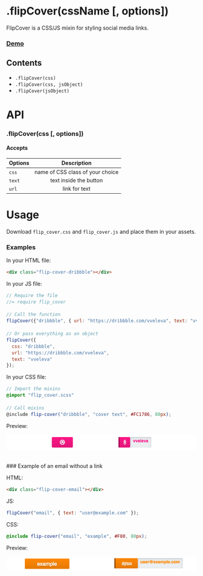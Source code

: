 # .flipCover(cssName [, options])

FlipCover is a CSS/JS mixin for styling social media links.

### [Demo](http://codepen.io/vveleva/pen/Areng)


## Contents
- `.flipCover(css)`
- `.flipCover(css, jsObject)`
- `.flipCover(jsObject)`


# API

### .flipCover(css [, options])

#### Accepts

| Options        | Description|
| ------------- |:-------------:|
| `css`      | name of CSS class of your choice |
| `text` | text inside the button      |
| `url`     | link for text      |

# Usage

Download `flip_cover.css` and `flip_cover.js` and place them in your assets.


### Examples

In your HTML file:

```html
<div class="flip-cover-dribbble"></div>
```

In your JS file:

```js
// Require the file
//= require flip_cover

// Call the function
flipCover({"dribbble", { url: "https://dribbble.com/vveleva", text: "vveleva" });

// Or pass everything as an object
flipCover({
  css: "dribbble",
  url: "https://dribbble.com/vveleva",
  text: "vveleva"
});
```

In your CSS file:

```scss
// Import the mixins
@import "flip_cover.scss"

// Call mixins
@include flip-cover("dribbble", "cover text", #FC1786, 80px);
```
Preview:

![dribbble][dribbble]

<br>
### Example of an email without a link

HTML:
```html
<div class="flip-cover-email"></div>
```

JS:
```js
flipCover("email", { text: "user@example.com" });
```

CSS:
```scss
@include flip-cover("email", "example", #F80, 80px);
```
Preview:

![email][email]


[dribbble]: ./screenshots/dribbble.png
[email]: ./screenshots/email.png
